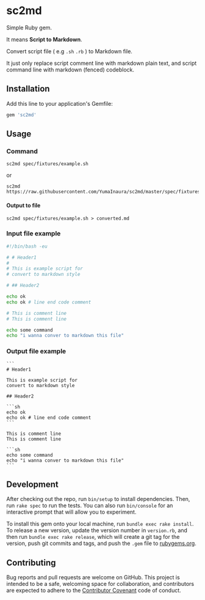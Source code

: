 # sc2md

Simple Ruby gem.

It means **Script to Markdown**.

Convert script file ( e.g `.sh` `.rb` ) to Markdown file.

It just only replace script comment line with markdown plain text, and script command line with markdown (fenced) codeblock.

## Installation

Add this line to your application's Gemfile:

```ruby
gem 'sc2md'
```

## Usage

### Command 

```
sc2md spec/fixtures/example.sh
```

or

```
sc2md https://raw.githubusercontent.com/YumaInaura/sc2md/master/spec/fixtures/example.sh
```

#### Output to file

```
sc2md spec/fixtures/example.sh > converted.md
```

### Input file example

```sh
#!/bin/bash -eu

# # Header1
# 
# This is example script for
# convert to markdown style

# ## Header2

echo ok
echo ok # line end code comment

# This is comment line
# This is comment line

echo some command
echo "i wanna conver to markdown this file"
```

### Output file example

````
```
# Header1

This is example script for
convert to markdown style

## Header2

```sh
echo ok
echo ok # line end code comment
```

This is comment line
This is comment line

```sh
echo some command
echo "i wanna conver to markdown this file"
```
````

## Development

After checking out the repo, run `bin/setup` to install dependencies. Then, run `rake spec` to run the tests. You can also run `bin/console` for an interactive prompt that will allow you to experiment.

To install this gem onto your local machine, run `bundle exec rake install`. To release a new version, update the version number in `version.rb`, and then run `bundle exec rake release`, which will create a git tag for the version, push git commits and tags, and push the `.gem` file to [rubygems.org](https://rubygems.org).

## Contributing

Bug reports and pull requests are welcome on GitHub. This project is intended to be a safe, welcoming space for collaboration, and contributors are expected to adhere to the [Contributor Covenant](http://contributor-covenant.org) code of conduct.

